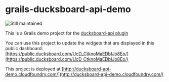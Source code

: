 grails-ducksboard-api-demo
==========================

![Still maintained](http://stillmaintained.com/lmivan/grails-ducksboard-api-demo.png "http://stillmaintained.com/lmivan/grails-ducksboard-api-demo")

This is a Grails demo project for the [ducksboard-api plugin](http://grails.org/plugin/ducksboard-api)

You can use this project to update the widgets that are displayed in this public dashboard:
[https://public.ducksboard.com/UcD_CtknoMaEDbIJo8Eo/](https://public.ducksboard.com/UcD_CtknoMaEDbIJo8Eo/)

This project is deployed at [http://ducksboard-api-demo.cloudfoundry.com/](http://ducksboard-api-demo.cloudfoundry.com/)  
